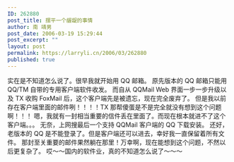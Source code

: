 ```yaml
---
ID: 262880
post_title: 摆平一个龌龊的事情
author: 南 靖男
post_date: 2006-03-19 15:29:44
post_excerpt: ""
layout: post
permalink: https://larryli.cn/2006/03/262880
published: true
---
```

实在是不知道怎么说了。很早我就开始用 QQ 邮箱。
原先版本的 QQ 邮箱只能用 QQ/TM 自带的专用客户端软件收发。
而自从 QQMail Web 界面一步一步升级以及 TX 收购 FoxMail 后，这个客户端先是被遗忘，现在完全废弃了。
但是我以前存在客户端里面的邮件咧！！！！TX 那帮傻蛋是不是完全就没有想到这个问题啊！！！
嗯，我就有一封相当重要的信件丢在里面了。而现在根本就进不了这个客户端。。。
无奈，上网搜最后一个支持 QQMail 客户端的 QQ 下载安装。
还好，老版本的 QQ 是不能登录了。但是客户端还可以进去，幸好我一直保留着所有文件。
那封至关重要的邮件果然躺在那里！万幸啊，现在能想到这个问题，不然以后更复杂了。
哎～～国内的软件业，真的不知道怎么说了～～～
